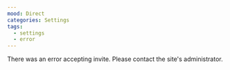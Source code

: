 ```yaml
---
mood: Direct
categories: Settings
tags:
  - settings
  - error
---
```

There was an error accepting invite. Please contact the site's administrator.